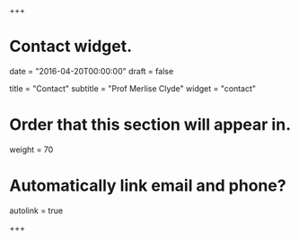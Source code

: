 +++
# Contact widget.

date = "2016-04-20T00:00:00"
draft = false

title = "Contact"
subtitle = "Prof Merlise Clyde"
widget = "contact"

# Order that this section will appear in.
weight = 70

# Automatically link email and phone?
autolink = true

+++

